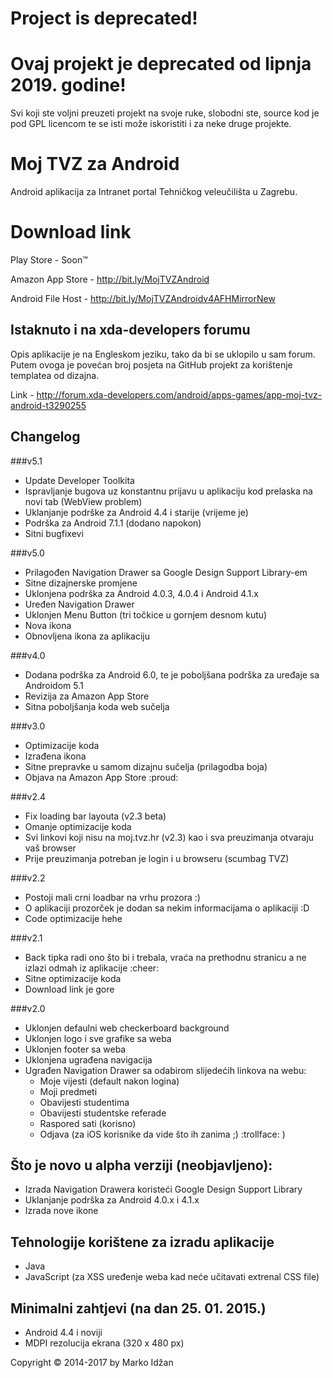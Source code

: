 # Project is deprecated!
# Ovaj projekt je deprecated od lipnja 2019. godine!

Svi koji ste voljni preuzeti projekt na svoje ruke, slobodni ste, source kod je pod GPL licencom te se isti može iskoristiti i za neke druge projekte.

# Moj TVZ za Android

Android aplikacija za Intranet portal Tehničkog veleučilišta u Zagrebu. 

# Download link

Play Store - Soon™

Amazon App Store - http://bit.ly/MojTVZAndroid

Android File Host - http://bit.ly/MojTVZAndroidv4AFHMirrorNew

## Istaknuto i na xda-developers forumu

Opis aplikacije je na Engleskom jeziku, tako da bi se uklopilo u sam forum. Putem ovoga je povećan broj posjeta na GitHub projekt za korištenje templatea od dizajna.

Link - http://forum.xda-developers.com/android/apps-games/app-moj-tvz-android-t3290255

## Changelog

###v5.1

* Update Developer Toolkita
* Ispravljanje bugova uz konstantnu prijavu u aplikaciju kod prelaska na novi tab (WebView problem)
* Uklanjanje podrške za Android 4.4 i starije (vrijeme je)
* Podrška za Android 7.1.1 (dodano napokon)
* Sitni bugfixevi

###v5.0

* Prilagođen Navigation Drawer sa Google Design Support Library-em
* Sitne dizajnerske promjene
* Uklonjena podrška za Android 4.0.3, 4.0.4 i Android 4.1.x
* Uređen Navigation Drawer
* Uklonjen Menu Button (tri točkice u gornjem desnom kutu)
* Nova ikona
* Obnovljena ikona za aplikaciju

###v4.0

* Dodana podrška za Android 6.0, te je poboljšana podrška za uređaje sa Androidom 5.1
* Revizija za Amazon App Store
* Sitna poboljšanja koda web sučelja

###v3.0

* Optimizacije koda
* Izrađena ikona
* Sitne prepravke u samom dizajnu sučelja (prilagodba boja)
* Objava na Amazon App Store :proud:

###v2.4

* Fix loading bar layouta (v2.3 beta)
* Omanje optimizacije koda
* Svi linkovi koji nisu na moj.tvz.hr (v2.3) kao i sva preuzimanja otvaraju vaš browser
* Prije preuzimanja potreban je login i u browseru (scumbag TVZ)

###v2.2

* Postoji mali crni loadbar na vrhu prozora :)
* O aplikaciji prozorček je dodan sa nekim informacijama o aplikaciji :D
* Code optimizacije hehe

###v2.1

* Back tipka radi ono što bi i trebala, vraća na prethodnu stranicu a ne izlazi odmah iz aplikacije :cheer:
* Sitne optimizacije koda
* Download link je gore

###v2.0

* Uklonjen defaulni web checkerboard background
* Uklonjen logo i sve grafike sa weba
* Uklonjen footer sa weba
* Uklonjena ugrađena navigacija 
* Ugrađen Navigation Drawer sa odabirom slijedećih linkova na webu:
    * Moje vijesti (default nakon logina)
    * Moji predmeti
    * Obavijesti studentima
    * Obavijesti studentske referade
    * Raspored sati (korisno)
    * Odjava (za iOS korisnike da vide što ih zanima ;) :trollface: )

## Što je novo u alpha verziji (neobjavljeno):

* Izrada Navigation Drawera koristeći Google Design Support Library
* Uklanjanje podrška za Android 4.0.x i 4.1.x
* Izrada nove ikone

## Tehnologije korištene za izradu aplikacije

* Java
* JavaScript (za XSS uređenje weba kad neće učitavati extrenal CSS file)


## Minimalni zahtjevi (na dan 25. 01. 2015.)

* Android 4.4 i noviji
* MDPI rezolucija ekrana (320 x 480 px)


Copyright &copy; 2014-2017 by Marko Idžan